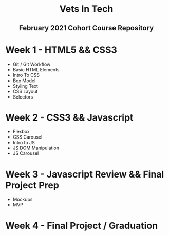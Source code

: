 <h1 align="center"> Vets In Tech </h1>
<h2 align="center"> February 2021 Cohort Course Repository </h2>

# Week 1 - HTML5 && CSS3

- Git / Git Workflow
- Basic HTML Elements
- Intro To CSS
- Box Model
- Styling Text
- CSS Layout
- Selectors

# Week 2 - CSS3 && Javascript

- Flexbox
- CSS Carousel
- Intro to JS
- JS DOM Manipulation
- JS Carousel

# Week 3 - Javascript Review && Final Project Prep

- Mockups
- MVP

# Week 4 - Final Project / Graduation
